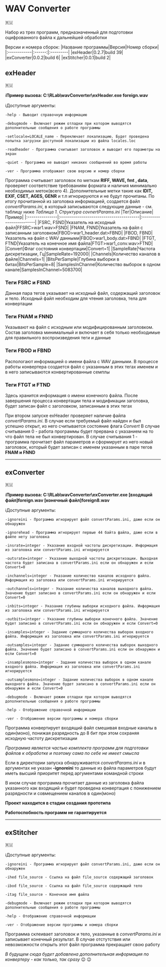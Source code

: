 # WAV Converter
:ru:

Набор из трех программ, предназначенный для подготовки оцифрованного файла к
дальнейшей обработки

Версии и номера сборок:
|Название программы|Версия|Номер сборки|
|:------------|:------:|:---------|
|exHeader|0.2.7|build 39|
|exConverter|0.0.2|build 6|
|exStitcher|0.0.1|build 2|

## exHeader
:ru:

:information_source:**Пример вызова: C:\RLab\wavConverter\exHeader.exe foreign.wav**

:information_source:Доступные аргументы:

    -help - Выводит справочную информацию
	
	-debugmode - Включает режим отладки при котором выводятся дополнительные сообщения о работе программы
	
	-setlocale=LOCALE_name - Переключает локализацию. Будет проведена попытка загрузки доступной локализации из файла locales.loc
	
	-readheader - Программа считывает заголовок и выводит его параметры на экран
	
	-quiet - Программа не выводит никаких сообщнений во время работы
	
	-ver - Программа отображает свою версию и номер сборки
	

Программа считывает заголовок по меткам **RIFF, WAVE, fmt , data**, проверяет соответствие
требованиям формата и наличия минимально необходимых меток(всего 4). Дополнительные метки 
такие как **IDIT, EXIF, CSET, AGES, GENR** и т.п игнорируются и не будут прочитаны. По
итогу прочитанной из заголовка информацией, создается файл *convertParams.ini*, в который
записываются следующие данные - см. таблицу ниже
*Таблица 1. Структура covnertParams.ini*
|Тег|Описание|Пример|
|:---------------|:----------------------------------------|:------------------------|
|FSRC, FSND|Указатель на исходный файл|FFSRC>war1.wav>FSND|
|FNAM, FNND|Указатель на файл с записанным заголовком|FBOD>war1_header.dat>FBND|
|FBOD, FBND|Указатель на файл с WAV данными|FBOD>war1_body.dat>FBND|
|FTGT, FTND|Указатель на конечное имя файла|FTGT>war1_conv.wav>FTND|
|Convert|Флаг состояния конвертации|Convert=1|
|SampleRate|Частота дискретизации, Гц|SampleRate=192000|
|Channels|Количество каналов в файле|Channels=1|
|BitsPerSample|Глубина выборки в битах|BitsPerSample=8|
|SamplesInChannel|Количество выборок в одном канале|SamplesInChannel=5083700|

### Теги FSRC и FSND
Данная пара тегов указывает на исходный файл, содержащий заголовок и тело. Исходный файл
необходим для чтения заголовка, тела для конвертации

### Теги FNAM и FNND
Указывают на файл с исходным или модифицированным заголовком. Состав заголовка минимальный и
включает в себя только необходимые для правильного воспроизведения теги и данные

### Теги FBOD и FBND
Распологают информацией о имени файла с WAV данными. В процессе работы конвертера создается
файл с указанным в этих тегах именем и в него записываются конвертированные семплы

### Теги FTGT и FTND
Здесь хранится информация о имени конечного файла. После завершения процесса конвертации
тела и модификации заголовка, будет записан файл с заголовком, записанным в этих тегах

При втором запуске exHeader проверяет наличие файла *convertParams.ini*. В случае если
требуемый файл найден и был успешно открыт, из него считывается состояние флага *Convert*
В случае считывания 0 - работа программы будет прервана с указанием на то что файл тела
не был конвертирован. В случае считывания 1 - программа прочитает файл параметров и
сформирует из него новый заголовок, который будет записан с именем указанным в паре
тегов **FNAM и FNND**
____
## exConverter
:ru:

:information_source:**Пример вызова: C:\RLab\wavConverter\exConverter.exe [входящий файл]foreign.wav [конечный файл]foreign8.wav**

:information_source:Доступные аргументы:

    -ignoreini - Программа игнорирует файл convertParams.ini, даже если он обнаружен
	
	-ignorehead - Программа игнорирует первые 44 байта файла, даже если в файле нету заголовка
	
	-insrate=integer - Указание входной частоты дискретизации. Информация из заголовка или convertParams.ini игнорируется
	
	-outsrate=integer - Указание выходной частоты дискретизации. Выходная частота будет записана в convertParams.ini если он обнаружен и если Convert=0
	
	-inchannels=integer - Указание количество каналов исходного файла. Информация из заголовка или convertParams.ini игнорируется
	
	-outchannels=integer - Указание количества каналов выходного файла. Значение будет записано в convertParams.ini если он обнаружен и если Convert=0
	
	-inbits=integer - Указание глубины выборки исходного файла. Информация из заголовка или convertParams.ini игнорируется
	
	-outbits=integer - Указание глубины выборки конечного файла. Значение будет записано в convertParams.ini если он обнаружен и если Convert=0
	
	-insamples=integer - Задание суммарного количества выборок входного файла. Информация из заголовка или convertParams.ini игнорируется
	
	-outsamples=integer - Задание суммарного количества выборок выходного файла. Значение будет записано в convertParams.ini если он обнаружен и если Convert=0
	
	-insamplesmono=integer - Задание количества выборок в одном канале входного файла. Информация из заголовка или convertParams.ini игнорируется
	
	-outsamplesmono=integer - Задание количества выборок в одном канале выходного файла. Значение будет записано в convertParams.ini если он обнаружен и если Convert=0
	
	-debugmode - Включает режим отладки при котором выводятся дополнительные сообщения о работе программы
	
	-help - Отображение справочной информации
	
	-ver - Отображение версии программы и номера сборки
	

Программа конвертирует входящий файл смешивая входные каналы в один(моно), понижая
разрядность до 8 бит при этом сохраняя исходную частоту дискретизации

*Программа является частью комплекта программ для подготовки файлов к обработке*
*и поэтому сама по себе не имеет смысла*

Если в директории запуска обнаруживается *convertParams.ini* и в аргументах не указан
**-ignoreini** то данные из файла параметров будут иметь высший приоритет перед
аргументами командной строки

В ином случае программа прочитает данные из заголовка файла указанного как входящий и
будет проведена конвертация с понижением разрядности и совмещением каналов в один(моно)

**Проект находится в стадии создания прототипа**

**Работоспобность программ не гарантируется**

____
## exStitcher
:ru:

:information_source:Доступные аргументы:

    -ignoreini - Программа игнорирует файл convertParams.ini, даже если он обнаружен
	
    -ihed file_source - Ссылка на файл file_source содержащий заголовок
	
	-ibod file_source - Ссылка на файл file_source содержащий тело
	
	-itag file_source - Конечное имя файла
	
	-debugmode - Включает режим отладки при котором выводятся дополнительные сообщения о работе программы
	
	-help - Отображение справочной информации
	
	-ver - Отображение версии программы и номера сборки
	

Программа склеивает заголовок и тело, указанные в *convertParams.ini* и записывает
конечный результат. В случае отстутствия или невозможности открыть этот файл программа
прекращает свою работу

*В будущем сюда будет добавлена дополнительная информация по конвертеру - как только, так сразу* :wink: :wink:
